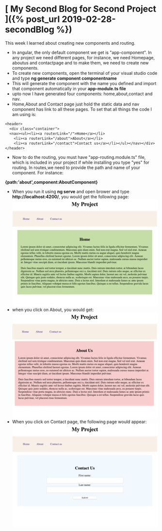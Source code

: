 # [ My Second Blog for Second Project ]({% post_url 2019-02-28-secondBlog %})
This week I learned about creating new components and routing.
- In angular, the only default component we get is "app-component". In any project we need different pages, for instance, we need Homepage, aboutus and contactpage and to make them, we need to create new components.
- To create new components, open the terminal of your visual studio code and type **ng generate component componentname**
- This will generate the component with the name you defined and import that component automatically in your **app-module.ts file**
- upto now I have generated four components: home,about,contact and nav.
- Home,About and Contact page just hold the static data and nav component has link to all these pages. To set that all things the code I am using is:

```
<header>
  <div class="container">
  <nav><ul><li><a routerLink="/">Home</a></li>
    <li><a routerLink="/about">About</a></li>
    <li><a routerLink="/contact">Contact us</a></li></ul></nav></div>
</header>
```
- Now to do the routing, you must have "app-routing.module.ts" file, which is included in your project if while installing you type "yes" for routing. In routes,we need to provide the path and name of your component. For instance:

**{path:'about',component:AboutComponent}**

- When you run it using **ng serve** and open brower and type **http://localhost:4200/**, you would get the following page:
![Image](/Images/home.png)
- when you click on About, you would get:
![Image](/Images/aboutus.png)
- When you click on Contact page, the following page would appear:
![Image](/Images/contact.png)



